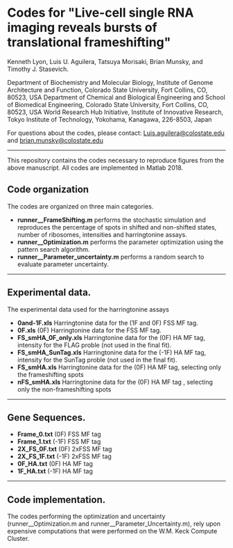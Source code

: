 Codes for "Live-cell single RNA imaging reveals bursts of translational frameshifting"
=======

Kenneth Lyon, Luis U. Aguilera, Tatsuya Morisaki, Brian Munsky, and Timothy J. Stasevich.

Department of Biochemistry and Molecular Biology, Institute of Genome Architecture and Function, Colorado State University, Fort Collins, CO, 80523, USA
Department of Chemical and Biological Engineering and School of Biomedical Engineering, Colorado State University, Fort Collins, CO, 80523, USA
World Research Hub Initiative, Institute of Innovative Research, Tokyo Institute of Technology, Yokohama, Kanagawa, 226-8503, Japan

For questions about the codes, please contact:  Luis.aguilera@colostate.edu and brian.munsky@colostate.edu

---

This repository contains the codes necessary to reproduce figures from the above manuscript. All codes are implemented in Matlab 2018.

## Code organization

The codes are organized on three main categories.

  * **runner__FrameShifting.m** performs the stochastic simulation and reproduces the percentage of spots in shifted and non-shifted states, number of ribosomes, intensities and harringtonine assays.
  * **runner__Optimization.m** performs the parameter optimization using the pattern search algorithm. 
  * **runner__Parameter_uncertainty.m** performs a random search to evaluate parameter uncertainty.

---

## Experimental data.

The experimental data used for the harringtonine assays
* **0and-1F.xls** Harringtonine data for the (1F and 0F) FSS MF tag.
* **0F.xls** (0F) Harringtonine data for the FSS MF tag.
* **FS_smHA_0F_only.xls** Harringtonine data for the (0F) HA MF tag, intensity for the FLAG proble (not used in the final fit).
* **FS_smHA_SunTag.xls** Harringtonine data for the (-1F) HA MF tag, intensity for the SunTag proble (not used in the final fit).
* **FS_smHA.xls** Harringtonine data for the (0F) HA MF tag, selecting only the frameshifting spots
* **nFS_smHA.xls** Harringtonine data for the (0F) HA MF tag , selecting only the non-frameshifting spots

---

## Gene Sequences.
* **Frame_0.txt** (0F) FSS MF tag
* **Frame_1.txt** (-1F) FSS MF tag
* **2X_FS_0F.txt** (0F) 2xFSS MF tag
* **2X_FS_1F.txt** (-1F) 2xFSS MF tag
* **0F_HA.txt** (0F) HA MF tag
* **1F_HA.txt** (-1F) HA MF tag

---  

## Code implementation.

The codes performing the optimization and uncertainty (runner__Optimization.m and runner__Parameter_Uncertainty.m), rely upon expensive computations that were performed on the W.M. Keck Compute Cluster. 
